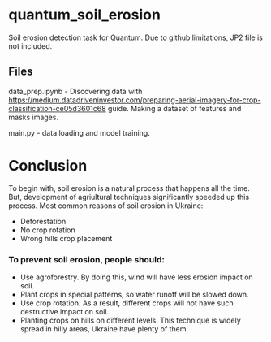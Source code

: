 # quantum_soil_erosion
Soil erosion detection task for Quantum.
Due to github limitations, JP2 file is not included.

## Files

data_prep.ipynb - Discovering data with https://medium.datadriveninvestor.com/preparing-aerial-imagery-for-crop-classification-ce05d3601c68 guide. Making a dataset of features and masks images.

main.py - data loading and model training.


# Conclusion
To begin with, soil erosion is a natural process that happens all the time. But, development of agriultural techniques significantly speeded up this process. Most common reasons of soil erosion in Ukraine:
- Deforestation
- No crop rotation
- Wrong hills crop placement  

### To prevent soil erosion, people should:
* Use agroforestry. By doing this, wind will have less erosion impact on soil.
* Plant crops in special patterns, so water runoff will be slowed down.
* Use crop rotation. As a result, different crops will not have such destructive impact on soil.
* Planting crops on hills on different levels. This technique is widely spread in hilly areas, Ukraine have plenty of them.
